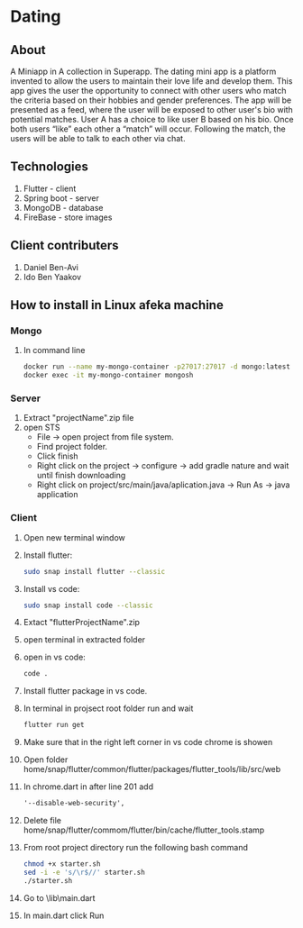 # Dating

## About
A Miniapp in A collection in Superapp.
The dating mini app is a platform invented to allow the users to maintain their love life and develop them. 
This app gives the user the opportunity to connect with other users who match the criteria based on their hobbies and gender preferences. 
The app will be presented as a feed, where the user will be exposed to other user's bio with potential matches. 
User A has a choice to like user B based on his bio. Once both users “like” each other a “match” will occur. Following the match, the users will be able to talk to each other via chat.


## Technologies
1. Flutter - client
2. Spring boot - server
3. MongoDB - database
4. FireBase - store images

## Client contributers
1. Daniel Ben-Avi
2. Ido Ben Yaakov

## How to install in Linux afeka machine
### Mongo

1. In command line

	``` bash
	docker run --name my-mongo-container -p27017:27017 -d mongo:latest
	docker exec -it my-mongo-container mongosh
	```

### Server

1. Extract "projectName".zip file
2. open STS
	- File -> open project from file system.
	- Find project folder.
	- Click finish
	- Right click on the project -> configure -> add gradle nature and wait until finish downloading
	- Right click on project/src/main/java/aplication.java -> Run As -> java application

### Client

1. Open new terminal window
2. Install flutter:

	```bash
	sudo snap install flutter --classic
	```

3. Install vs code:

	``` bash
	sudo snap install code --classic
	```

4. Extact  "flutterProjectName".zip
5. open terminal in extracted folder
6. open in vs code:

	```bash
	code .
	```

7. Install flutter package in vs code.
8. In terminal in projsect root folder run and wait

	``` bash
	flutter run get
	```

9. Make sure that in the right left corner in vs code chrome is showen
10. Open folder home/snap/flutter/common/flutter/packages/flutter_tools/lib/src/web
11. In chrome.dart in after line 201 add

	```txt
	'--disable-web-security',
	```

12. Delete file home/snap/flutter/commom/flutter/bin/cache/flutter_tools.stamp
13. From root project directory run the following bash command

	```bash
	chmod +x starter.sh
	sed -i -e 's/\r$//' starter.sh
	./starter.sh
	```

14. Go to \lib\main.dart
15. In main.dart click Run